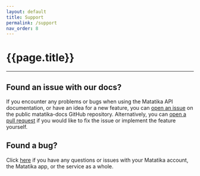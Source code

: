 ```yaml
---
layout: default
title: Support
permalink: /support
nav_order: 8
---
```


# {{page.title}}

---

## Found an issue with our docs?

If you encounter any problems or bugs when using the Matatika API documentation, or have an idea for a new feature, you can [open an issue](https://github.com/Matatika/matatika-docs/issues) on the public matatika-docs GitHub repository. Alternatively, you can [open a pull request](https://github.com/Matatika/matatika-docs/pulls) if you would like to fix the issue or implement the feature yourself.

## Found a bug?
Click [here]({{site.www_url}}/help) if you have any questions or issues with your Matatika account, the Matatika app, or the service as a whole.